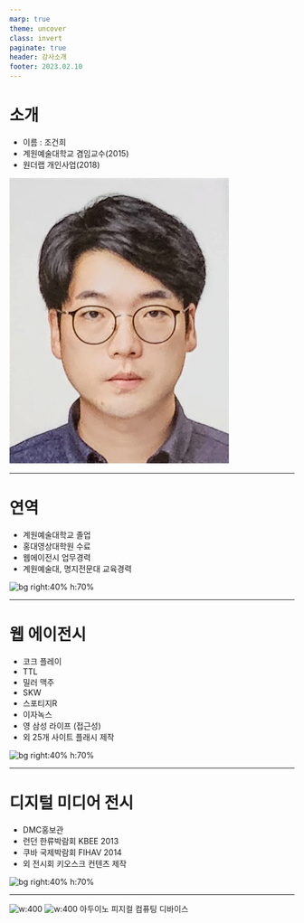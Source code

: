 ```yaml
---
marp: true
theme: uncover
class: invert
paginate: true
header: 강사소개
footer: 2023.02.10
---
```


# 소개
- 이름 : 조건희
- 계원예술대학교 겸임교수(2015)
- 원더랩 개인사업(2018)

![bg right:40% h:40%](../Marp_images/face.png)

---

# 연역
- 계원예술대학교 졸업
- 홍대영상대학원 수료
- 웹에이전시 업무경력
- 계원예술대, 명지전문대 교육경력

![bg right:40% h:70%](https://lh3.googleusercontent.com/kitvTbhIn-zbhaxdmxsOXO-bisi1pKqpHY6_diUswMH9LsmAHGPCRHiLYf3odz_f_5l4oDAsXD8balQeWVC__pb9CFSJUuN1CMo3qssL5lCyQAINxW2k9-mWlqRSKT-kwQgblSjZFAc4RfYmT4sJ-Xpy19_HZ7HbDEGLM07fRZT8Juxr8y_dMTWmhcXSXchW4eSvaywl5RGmT599U90oXRib__kBZ0xhawGsvmXa9sJTT1AfgldU3zzcjaVPFtxNWqgMRJ0sRcX-UCctCKUw7JBT-AJRE6qjrngdyIZPG0MzC0IKdBSvJhoFxHd91DarF7iUrfZy2PHUQbNz3q1cp6ZR7Ti1mlaL6Li_ZKCXxWrRfS9JWqlLRo50tG1EejN0x5KVsnUWSbpOd-vOQstMBe2wfd31e5bDMyWJj6zgm-1wzCuA4OZViglwWdKWJm0FKg-peCX-eRwA7epoSIlgQzUaNnuGI01IMZyt5xwWEUAY-21XD1aRBil77N2ax3b4e6Cbk9wKikx2clhqwTwO5uW_O_qn0ohigo3k2YuQ3TdVwB9MUY2DhXpKJjQIlGFykx9fU-pwFEL8WP-ckAlP2EoxcQOJ3X9KjK233cq90vpcaNSJ0mXaA_sglY_dmB-xFu1wh37nuTI_UXuWSYTRec7Zgcp29uLiA70ZLRolyiUZ6COg-QzC_h3JdS3-tQsKwE98eLlcAunvwArDUZa2Y_AXgdgDROVkeS-qJEMbpEyogpKfOE1pPpboRH58lcyLAC7EdcX0HRDuZTIDdy4dDgr0DIOV1UGgZSAL6F4SSLbzaf-VgjbY4GUOMum7bC7RRGuF6MdRV5y6ilvB27HMvNNRuBrgDeMJyO4EkGG4OD1HMfWcaeNiwBvOqxCLyVX-HP8NIO4S4n3oc5X4C0dqYXA6n_f2wZt488VZ0qKlJ6sa7srVOA=w488-h487-no?authuser=0)

<!-- - 2004~2008 계원 조형 예술대학 졸업
- 2008~2010 픽스다인 재직
- 2010~2011 유플리트 재직
- 2008~2012 학점은행제 졸
- 2012~2014 이트라이브 재직
- 2013~2015 홍익대학교 영상대학원 게임콘텐츠과 수료
- 2015~2017 원더랙션 개업
- 2015~ 계원예술대학교, 디지털미디어 디자인과 겸임교수
- 2018~ 원더랩 개업
- 2019~2022 명지전문대학, 디지털 커뮤니케이션 디자인과 출강 -->

---

# 웹 에이전시
- 코크 플레이
- TTL
- 밀러 맥주
- SKW
- 스포티지R
- 이자녹스
- 영 삼성 라이프 (접근성)
- 외 25개 사이트 플래시 제작

![bg right:40% h:70%](https://lh3.googleusercontent.com/-UjZUKv0Mv1lT5vXKvz4PmWo-Iq3HwfvXKWMFgcVCO0aF60CZ4itH68Olgtkt53vQwxwdO8wN5YSpfvlkrPyq869nQFQVCCedwqL9EtZ1ZSbeqscDC72ppkUbGzXCAvpOlcezXSzbSCrqqwa7V53bHymSdgA7wVogU9R93C__YifA9TzMcyJsJIHbA1nBS8vqMU7fVFhq-FVuOeeU5VarcppupFw1mb8u_r5DKrRkGRYSqD3-Zv0ta0LUjgJGAmQFcxOkL7J2_9R0DND1IZd5GM-kv2A8KWr7rCDwogjLyKa3q6Kf1bp8FbtUWh60BceDdRl3pv2f9wlwjN5oUHSnP-BCflSiHNDvJcUG6Lw64R9xEczcEGxie5ZjtOKK690g9NCO4i-mm5PL9bHRS2zBRoU8iDtsXFIzS1xajp5_BX17f7oFbYqVaTCmAQghjPZ8_IKZ5tgl6KKuFPSqCsOpOYh4VwQ8QbJXn9eRxG6WnOrvCOatDXruS2k30QOp8nsH39xCq7CL2t1ByH9_4ZuAWC4jQcaCVcOVGRqHFZZIMbvZSGjEXpSXgvPxVGdhuwT6hILOyjkeksGMuqIcCXctiZE9oINmuQTx1IHT1VS34vgRAJ_YcXpTd1aHvpKBP8NlCz8SJpl8yOEeFU4I0PumkBIAZ2ZD6oUZ2r7CB3R_kcmColPVU40INWK3SYwJSxjtheQMvLlUQGXN8VRS6KhtjMvWs5OjLd_mXl5PQKWgOPtI6tWIDlg0foQDvZuD2s6DGC4D-P8h9jfeCjj9QHz6YV65MS_ot85aq2p2049bUqqmjwTJkrcPhv3Z_1ZVPN6MfxC7ORm3lV_xKnev4UwwbtyCc8LWSkI6j34Rv2y5ElDOrjFaJH9wquHo65wnB6JZNXCJWA0Evtic9ooeuCBzokdKMFXNddJdRHumHO5-59mwvNYZg=s447-no?authuser=0)

---

# 디지털 미디어 전시
- DMC홍보관
- 런던 한류박람회 KBEE 2013
- 쿠바 국제박람회 FIHAV 2014
- 외 전시회 키오스크 컨텐츠 제작

![bg right:40% h:70%](https://lh3.googleusercontent.com/gnDF3nXpkr2vX9i6VCaeOV7hOS4fzsG0SWd4yI0Ibiz5chpbcTvsLNMNNq09AeTBjLV1UXxzkWuMHY5U1NK5saw2B_z82lC22ZrhTEWRYGk4AuJ8Gl9sTMzlRRoZHYgvww41DkVAyTGLO-3YytisUoyxM9MDKh_dzXAGvruxsvf_AA5BHwMiPCfmUCTycL9-p-hUSBMnptk7llJBB_D1w20dohY86vOz-wvQmp0fYh0UVmLkIJMS0ZgjrI45rqLcx2jH77OVIpsTxaPFO6caNJ0clHgliEnrHGaCFhQjUEBNHTwf4tBO20ToJFZgBC2LJ8PVkLtycKgJFzoMiN7RHMF3DEzNutmBV_QiKFY2SXtavT97pHaDoXa9MH1r1oD-70APiZ5kdeawlpGwgoT_PmjSaKJvwhls1UC6ZkMZNasOrMBUsQtE4zP0RZ6B1LHmehK7ioTx0Ydn6eyjkNiVZ2DiKzUyJFI18CvIOjXcARXb28b4_7p21fYvkGCB8Op2z9jfBn2aqz7K0-15X_76gnnGorWQ--GG32A1cjFSYKnRozjbLSItEhKO_V40OQZA803c3p1QWWtnObv0fATgsnYV7Vfu7Z73qoCj5WWSTn3Qfs5QNNfW-wHbsJlOS2uz9rVwbop8BwLZhJlOBSfqvIWkqajRqH6wkNGGzrsFJfBuICm7iYlzGNQoaXZOQ9JBYr9wqk4sys_L6oJ_zYnavzlWPzliy-WSPET2QDhgz4967YCvkJ5EALvod0fG9dYlNwHERi7eC_GDPy3MEBN7p5UbltQzoiq5WMeFvkUyWLjNoVJgX62fc63r_34FbpkGVQItYbAiphXHdSEGORpIODOqIXgctCqTab77r4LAjjo7Gp53WvOaMAEfoBwrZdUzD2lh_zQdncOE6GD2lSZSHCNapRsL6WvO0iFO99iUKAx4pkgcIA=s460-no?authuser=0)

---

![w:400](https://lh3.googleusercontent.com/osu3SggUhA4XZhLiEDmUew3p65Y8ADUWJC7APBlOAVmC6KRw4rnZFqJkRoX9DYTuLKQNU8oXxYKiaqBNQbm_6sMWYAGnetSvaPEC3U0cvDg7luZhvBXZl4BRauUW1CaOGJV26tPvX0iuCLn25ZHd0iijmI7BO4eRVWHwOY5h5Gd14Cth5itRyzWTr9A8lv3Zj4ZA0nQkFBu0zvgUOicOwTVqsKJKT0hMjytKQiMdEBfT4-UffupzW3gPB0UT_nF3xxv2qFhdAdUo4Zly4Pre90HmbEhedDIJTdf5A3sU2JZruUDm846N2G4GIsqa1RXl90C5gAVVZX4D8gcMITVmoaXH0cYj45mtBJdP1qe7EC5FGuF9INAAKeasyQ7_t2bJJ3jYx0U2voaGcdx0_uGdNTvztTHfHR2MXv00toLaxQTDIYmgmf2zcdyJtpDqxqfWkej6N4myCAWwxIUE89HALYibiI8HKlVRRjcmv2xph55_JmbFdqN-E2nVA2F2Q3x3-klX_x22dnPTd0k6jbOpKtRB5fb2PltZ3wrDchOWX9Cgavb6DJDEUhXF5DN5y-7wCCFYb8hSIxyjoWMXP-HHjnp2T71Ar9lJflD5XDT7WbCkl-AZk2Qn0c85bitIOOGGbtaUOLW5W5-7hh74As5aq-V2MmVsTIsMPKCgfe5AQVsUB4Sz9aVopNYqiZ_kSvQsckQ4u7-v5WXSU0FaH4MTp6ARNvWwc6LNwFitOziASzJ5qZVQ3Up1WKwVMQeFTT5o13TuUbtMSOG35aGBTxF2j33fLjzGUGYMDJh2dZfxqdNYBu7OmZ9h_kUqlBJaYgVGvt_d6XgWnPUAYA8pL35ScBNVs3xOj5glQs9G6l3WjrkpA1oahYAWBufBcw5TIydBGEP8SiAnA45dePC30WNvzqb9R8ES5hfdqP5neHVcC5D_BHJJlA=w540-h300-no?authuser=0)
![w:400](https://lh3.googleusercontent.com/GPilU5xuA157ecx8H0HQNnEp4FCYBLw7acFYgwyd8Plv1bDGu9v23i22eZLhNDJIXbwBlhGKuONp2blqABPKwivt2b012JLRCYZfcivJl-zc9QOkZWkNsdPTNPbZeAwUti0bVwbDkGP6ZPOu2TLDC184sxSqB3lEpPAUOhqzMnE19RAdJAqVRFKejmtQgVeLGcmZ-Xinow97z1ArbdnG3nwjttaZz8OF2CpRXozRiHxcVw0kP8CV3fapdncWwL3z9e4wKUNoA9ScWWzqHY58rOR1lOYKOis6H7Kjpc79MVMnk7lf94z11DXLOxJHbBojadGnJHbqFs106lGi_HtDQIodWQA6NeXi_nQif2-6JOdnKeknesuVrrNuX2PQ0BWdQtUOJb20W7PxVck3QmUmjrTII-qwLhiVCvoxDdXTI9Yh-5smbXuT-YXF0OEagIRb-NIhwMknxHUl9VevI0AyXphA3Ic8jZ_BTyo4jL20uWj5AKP_mbxcmYMlAXKiudJ0GV1MRyaUPxkVlgxp8CaUPc_O3bXO54mP7rSVv-rNjBimvvIdCuqEUK-W_K6XJDFSHsDFZIEejxX8drCMn7uEB7uaTEjIKdZbJn1GUHlPb1wm_as0EZTr8zHZJ6Y2ugtMeeBm_KgFeU6AyugAPDzAgznJ-L8QgidK85KEB16HKt9ghAYQfHhxGL1_7o-puLp-GJk3lSL692fZfTVCBWckz6OxAvkRMNPQV0PuIQOloJC_mPmR2ZZJdh-Prr_uLH5o_Yj4yqMLHBR9DUf33zfJzz9uVNeKuJ6L1ZlVtaPruYuuNmkiZDtuOjoDmiEK9TozU2MlECJwoXt8djcaqpEtfdpKJ4fLMP2UP2LqF6uzP0MbP2TR58mdVNJH7AW86N7-l-PfGokvkaVOmSzrj5rSuSdXlW18YbnDACl1Ac4AVLWYqoVJyQ=w540-h300-no?authuser=0)
아두이노 피지컬 컴퓨팅 디바이스

